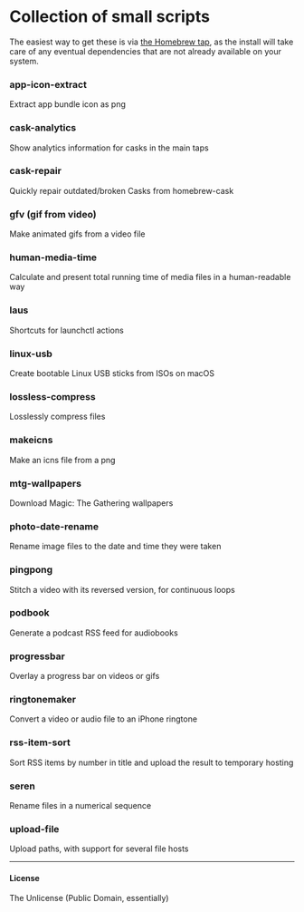 # Collection of small scripts

The easiest way to get these is via [the Homebrew tap](https://github.com/vitorgalvao/homebrew-tiny-scripts), as the install will take care of any eventual dependencies that are not already available on your system.

### app-icon-extract
Extract app bundle icon as png

### cask-analytics
Show analytics information for casks in the main taps

### cask-repair
Quickly repair outdated/broken Casks from homebrew-cask

### gfv (gif from video)
Make animated gifs from a video file

### human-media-time
Calculate and present total running time of media files in a human-readable way

### laus
Shortcuts for launchctl actions

### linux-usb
Create bootable Linux USB sticks from ISOs on macOS

### lossless-compress
Losslessly compress files

### makeicns
Make an icns file from a png

### mtg-wallpapers
Download Magic: The Gathering wallpapers

### photo-date-rename
Rename image files to the date and time they were taken

### pingpong
Stitch a video with its reversed version, for continuous loops

### podbook
Generate a podcast RSS feed for audiobooks

### progressbar
Overlay a progress bar on videos or gifs

### ringtonemaker
Convert a video or audio file to an iPhone ringtone

### rss-item-sort
Sort RSS items by number in title and upload the result to temporary hosting

### seren
Rename files in a numerical sequence

### upload-file
Upload paths, with support for several file hosts

---

#### License
The Unlicense (Public Domain, essentially)
